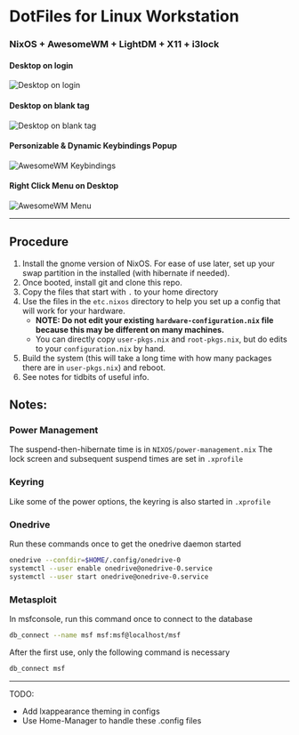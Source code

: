 # DotFiles for Linux Workstation
### NixOS + AwesomeWM + LightDM + X11 + i3lock
#### Desktop on login
![Desktop on login](https://github.com/christensenjairus/NixOS-Config/blob/main/README_images/desktop%20screenshot.png)
#### Desktop on blank tag
![Desktop on blank tag](https://github.com/christensenjairus/NixOS-Config/blob/main/README_images/desktop%20screenshot2.png)
#### Personizable & Dynamic Keybindings Popup
![AwesomeWM Keybindings](https://github.com/christensenjairus/NixOS-Config/blob/main/README_images/keybindings.png)
#### Right Click Menu on Desktop
![AwesomeWM Menu](https://github.com/christensenjairus/NixOS-Config/blob/main/README_images/menu%20screenshot.png)
* * *
## Procedure
1) Install the gnome version of NixOS. For ease of use later, set up your swap partition in the installed (with hibernate if needed).
2) Once booted, install git and clone this repo.
4) Copy the files that start with `.` to your home directory
5) Use the files in the `etc.nixos` directory to help you set up a config that will work for your hardware.
      - **NOTE: Do not edit your existing `hardware-configuration.nix` file because this may be different on many machines.**
      - You can directly copy `user-pkgs.nix` and `root-pkgs.nix`, but do edits to your `configuration.nix` by hand.
5) Build the system (this will take a long time with how many packages there are in `user-pkgs.nix`) and reboot.
6) See notes for tidbits of useful info.

## Notes:
### Power Management
The suspend-then-hibernate time is in `NIXOS/power-management.nix`
The lock screen and subsequent suspend times are set in `.xprofile`
### Keyring
Like some of the power options, the keyring is also started in `.xprofile`
### Onedrive
Run these commands once to get the onedrive daemon started
```bash
onedrive --confdir=$HOME/.config/onedrive-0
systemctl --user enable onedrive@onedrive-0.service
systemctl --user start onedrive@onedrive-0.service
```
### Metasploit
In msfconsole, run this command once to connect to the database
```bash
db_connect --name msf msf:msf@localhost/msf
```
After the first use, only the following command is necessary
```bash
db_connect msf
```
* * *
 TODO:
 * Add lxappearance theming in configs
 * Use Home-Manager to handle these .config files
